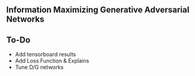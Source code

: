 ## Information Maximizing Generative Adversarial Networks

## To-Do
* Add tensorboard results
* Add Loss Function & Explains 
* Tune D/G networks